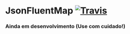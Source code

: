 # JsonFluentMap [![Travis](https://img.shields.io/travis/PagueVeloz/JsonFluentMap.svg)](https://github.com/PagueVeloz/JsonFluentMap)

### Ainda em desenvolvimento (Use com cuidado!)
